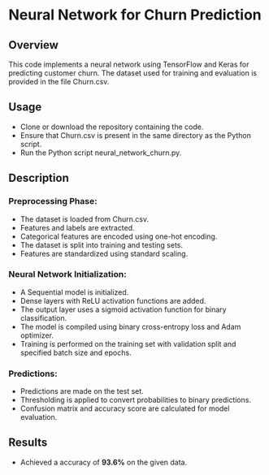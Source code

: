 
# Neural Network for Churn Prediction

## Overview
This code implements a neural network using TensorFlow and Keras for predicting customer churn. The dataset used for training and evaluation is provided in the file Churn.csv.



## Usage
- Clone or download the repository containing the code.
- Ensure that Churn.csv is present in the same directory as the Python script.
- Run the Python script neural_network_churn.py.

## Description
### Preprocessing Phase:

- The dataset is loaded from Churn.csv.
- Features and labels are extracted.
- Categorical features are encoded using one-hot encoding.
- The dataset is split into training and testing sets.
- Features are standardized using standard scaling.
### Neural Network Initialization:

- A Sequential model is initialized.
- Dense layers with ReLU activation functions are added.
- The output layer uses a sigmoid activation function for binary classification.
- The model is compiled using binary cross-entropy loss and Adam optimizer.
- Training is performed on the training set with validation split and specified batch size and epochs.
### Predictions:

- Predictions are made on the test set.
- Thresholding is applied to convert probabilities to binary predictions.
- Confusion matrix and accuracy score are calculated for model evaluation.

## Results

- Achieved a accuracy of **93.6%** on the given data.
